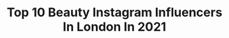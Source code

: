 ---
title: Top 10 Beauty Instagram Influencers In London In 2021
description: >-
  Find top beauty Instagram influencers in London in 2021. Most popular hashtags: #beauty #london #beautiful #model.
platform: Instagram
hits: 808
text_top: Analyze the most popular Instagram influencers on inBeat.
text_bottom: Our database aggregates 808 Instagram influencers like this in London, United Kingdom for you to collaborate.
profiles:
  - username: "stripeycoral"
    fullname: >-
      Coral
    bio: >-
      Fashion | Travel | Beauty | London 🇬🇧 mum - Over 20 years in the fashion industry. Email 📩stripeycoral@gmail.com Co-creator of #mystyleessential
    location: "United Kingdom"
    followers: 36922
    engagement: 353
    commentsToLikes: 0.317107
    id: ck0twuisbgsp00i194ku3tiwg
    verified: false
    hashtags: "#lockdown2, #ootdinspiration, #shorthairideas, #mystyleessential"
  - username: "benjaminkaufmann_photography"
    fullname: >-
      Benjamin Kaufmann
    bio: >-
      London based Fashion and Beauty Photographer mail@benjaminkaufmann.com #photography #fashion #beauty #London
    location: "United Kingdom"
    followers: 26856
    engagement: 166
    commentsToLikes: 0.016070
    id: ck6tsyrp77lm50j71d3uni5ux
    verified: false
    hashtags: "#inthistogether, #empowerment, #lashes, #production"
  - username: "peachygoodskin"
    fullname: >-
      Neha (nay•ha)
    bio: >-
      Skincare & Beauty 🇬🇧 London | 🇵🇰 Karachi
    location: "United Kingdom"
    followers: 2744
    engagement: 1418
    commentsToLikes: 0.556622
    id: ck15r73fn6gw10i192r29y9f8
    verified: false
    hashtags: "#cleanskin, #skincareproducts, #365inskincare, #skincarereview"
  - username: "ianpgervais"
    fullname: >-
      📷 - 𝕀𝕒𝕟 𝔾𝕖𝕣𝕧𝕒𝕚𝕤 ℙ𝕙𝕠𝕥𝕠𝕘𝕣𝕒𝕡𝕙𝕪
    bio: >-
      Portrait photographer | Digital Artist | Dream Maker 🇬🇧 London based | DM me for collaborations & rates Looking for new faces 📸 - @ianpetergervais
    location: "United Kingdom"
    followers: 57167
    engagement: 66
    commentsToLikes: 0.012624
    id: ck14hfgf7a22z0i19s1kd7gwm
    verified: false
    hashtags: "#portrait, #photographer, #londonphotographer, #redheadshavemorefun"
  - username: "bittersweetpopcorn"
    fullname: >-
      Bittersweet Popcorn
    bio: >-
      curiousities | travel | art | foodie | outdoor | lifestyle | nature | moments | memories #bittersweetpopcorn
    location: "United Kingdom"
    followers: 6764
    engagement: 759
    commentsToLikes: 0.010770
    id: ck8sxmxcqhxgb0j7820bjk1gp
    verified: false
    hashtags: "#moments, #river, #view, #peace"
  - username: "kirena.cx"
    fullname: >-
      أية 🇬🇧x🇩🇿
    bio: >-
      New acount Échange de pub 📥 Sfs dm📥
    location: "United Kingdom"
    followers: 3561
    engagement: 2094
    commentsToLikes: 0.042709
    id: ckap8g1cso5dz0i783pjhbmhr
    verified: false
    hashtags: "#gaintrick, #kerala, #india, #malayalam"
  - username: "martsferenc"
    fullname: >-
      𝙈𝘼𝙍𝙏𝘼 𝙁𝙀𝙍𝙀𝙉𝘾 | 𝘗𝘏𝘖𝘛𝘖𝘎𝘙𝘈𝘗𝘏𝘌𝘙
    bio: >-
      𝘔𝘊𝘙 • 𝘓𝘋𝘕 Owner of @thesolisstudio 𝙨𝙝𝙤𝙩𝙗𝙮𝙢𝙖𝙧𝙩𝙨@𝙜𝙢𝙖𝙞𝙡.𝙘𝙤𝙢
    location: "United Kingdom"
    followers: 2915
    engagement: 698
    commentsToLikes: 0.076712
    id: ck5hod9mnpczf0i11ct3uucih
    verified: false
    hashtags: "#manchestercommercialphotographer, #londonmodel, #londonbeautyphotographer, #manchesterphotographer"
  - username: "ggimarks"
    fullname: >-
      Gigi Marques
    bio: >-
      Lifestyle content 🌼 Recovering sugar addict 🍭 From Brazil living in #London📍 @fienamembersclub ambassador 🎉 📬 ggimarks@gmail.com
    location: "United Kingdom"
    followers: 30440
    engagement: 467
    commentsToLikes: 0.075890
    id: ck15t33bsg3ss0i19fllu0147
    verified: false
    hashtags: "#fashionblogers, #stylemood, #glamourgirl, #staystylish"
  - username: "saraisabellataheri"
    fullname: >-
      𝒮𝒶𝓇𝒶 𝒯𝒶𝒽𝑒𝓇𝒾
    bio: >-
      𝒞𝓇𝑜𝓌𝓃𝑒𝒹 𝒬𝓊𝑒𝑒𝓃 @misseuropecontinentalofficial 2019 and 2020!👑 𝑀𝒾𝓈𝓈 𝐸𝓊𝓇𝑜𝓅𝑒 𝒞𝑜𝓃𝓉𝒾𝓃𝑒𝓃𝓉𝒶𝓁 👸🏻 🇬🇧Based in London🇬🇧 📍𝒫𝒶𝓇𝒾𝓈 🇫🇷 World Traveler !🌏 Single !
    location: "United Kingdom"
    followers: 86586
    engagement: 300
    commentsToLikes: 0.014943
    id: ck0tvuz9scwn30i19go56vn5e
    verified: false
    hashtags: "#fitbody, #londoneye, #london, #model"
  - username: "londonbeautyphotographer"
    fullname: >-
      London Beauty Photographer
    bio: >-
      London Beauty Photographer 📸 Felipe Meggiolaro @felipemeggio For bookings please e-mail: felipe@meggio.co.uk
    location: "United Kingdom"
    followers: 6765
    engagement: 708
    commentsToLikes: 0.027448
    id: ck0u05xscspzt0i19enoxqpve
    verified: false
    hashtags: "#commercialphotographer, #londonportraitphotographer, #laphotographer, #colorgel"
---